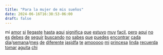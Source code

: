 ```yaml
---
title: "Para la mujer de mis sueños"
date: 2024-06-16T16:38:53-06:00
draft: false
---
```


mi [amor](https://ancordss.github.io/lizie/nop/) [si](https://youtu.be/CzQNwHJi5K0?si=3S4tyqFdhid909Mw) [llegaste](https://youtu.be/CzQNwHJi5K0?si=3S4tyqFdhid909Mw) [hasta](https://youtu.be/CzQNwHJi5K0?si=3S4tyqFdhid909Mw) [aqui](https://youtu.be/CzQNwHJi5K0?si=3S4tyqFdhid909Mw) [significa](https://youtu.be/CzQNwHJi5K0?si=3S4tyqFdhid909Mw) [que](https://youtu.be/CzQNwHJi5K0?si=3S4tyqFdhid909Mw) [estuvo](https://youtu.be/CzQNwHJi5K0?si=3S4tyqFdhid909Mw) [muy](https://ancordss.github.io/lizie/nop/) [facil](https://youtu.be/CzQNwHJi5K0?si=3S4tyqFdhid909Mw), [pero](https://youtu.be/CzQNwHJi5K0?si=3S4tyqFdhid909Mw) [aqui](https://youtu.be/CzQNwHJi5K0?si=3S4tyqFdhid909Mw) [no](https://youtu.be/CzQNwHJi5K0?si=3S4tyqFdhid909Mw) [es](https://youtu.be/CzQNwHJi5K0?si=3S4tyqFdhid909Mw) [debes](https://youtu.be/CzQNwHJi5K0?si=3S4tyqFdhid909Mw) [de](https://youtu.be/CzQNwHJi5K0?si=3S4tyqFdhid909Mw) [seguir](https://youtu.be/CzQNwHJi5K0?si=3S4tyqFdhid909Mw) [buscando](https://youtu.be/CzQNwHJi5K0?si=3S4tyqFdhid909Mw) [no](https://youtu.be/CzQNwHJi5K0?si=3S4tyqFdhid909Mw) [sabes](https://youtu.be/CzQNwHJi5K0?si=3S4tyqFdhid909Mw) [que](https://youtu.be/CzQNwHJi5K0?si=3S4tyqFdhid909Mw) [puedes](https://youtu.be/CzQNwHJi5K0?si=3S4tyqFdhid909Mw) [encontrar](https://youtu.be/CzQNwHJi5K0?si=3S4tyqFdhid909Mw) [cada](https://youtu.be/CzQNwHJi5K0?si=3S4tyqFdhid909Mw) [dia](https://ancordss.github.io/lizie/nop/)/[semana](https://youtu.be/CzQNwHJi5K0?si=3S4tyqFdhid909Mw)/[mes](https://ancordss.github.io/lizie/6ani/) [de](https://youtu.be/CzQNwHJi5K0?si=3S4tyqFdhid909Mw) [diferente](https://youtu.be/CzQNwHJi5K0?si=3S4tyqFdhid909Mw) [jasjdfa](https://youtu.be/CzQNwHJi5K0?si=3S4tyqFdhid909Mw) 
[te](https://youtu.be/CzQNwHJi5K0?si=3S4tyqFdhid909Mw) [amooooo](https://youtu.be/CzQNwHJi5K0?si=3S4tyqFdhid909Mw) [mi](https://youtu.be/CzQNwHJi5K0?si=3S4tyqFdhid909Mw) [princesa](https://youtu.be/CzQNwHJi5K0?si=3S4tyqFdhid909Mw) [linda](https://youtu.be/CzQNwHJi5K0?si=3S4tyqFdhid909Mw)
[recuerda](https://ancordss.github.io/lizie/nop/) [tomar](https://youtu.be/CzQNwHJi5K0?si=3S4tyqFdhid909Mw) [aguita](https://ancordss.github.io/lizie/nop/) [chi](https://youtu.be/CzQNwHJi5K0?si=3S4tyqFdhid909Mw)
